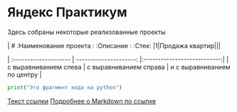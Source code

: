 # Яндекс Практикум
Здесь собраны некоторые реализованные проекты

| #  :Наименование проекта : :Описание : :Стек: 
|1|Продажа квартир|||



| :-------------------- | ---------------------: |:---------------------------:|
| с выравниванием слева | с выравниванием справа | и с выравниванием по центру |
```python
print("Это фрагмент кода на python")
```
[Текст ссылки](адрес://ссылки.здесь "Заголовок ссылки")
[Подробнее о Markdown по ссылке](https://daringfireball.net/projects/markdown/)


